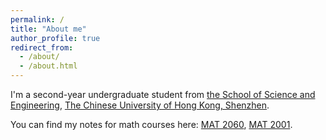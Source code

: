 ```yaml
---
permalink: /
title: "About me"
author_profile: true
redirect_from: 
  - /about/
  - /about.html
---
```


I'm a second-year undergraduate student from [the School of Science and Engineering](https://sse.cuhk.edu.cn/), [The Chinese University of Hong Kong, Shenzhen](https://www.cuhk.edu.cn/en). 

You can find my notes for math courses here: 
[MAT 2060](../assets/MAT2060.pdf),
[MAT 2001](../assets/MAT2001.pdf).
